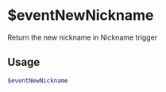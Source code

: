 # $eventNewNickname

Return the new nickname in Nickname trigger

## Usage

```bash
$eventNewNickname
```

